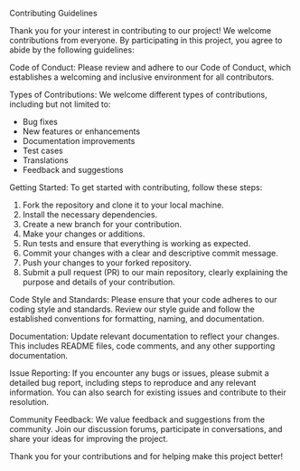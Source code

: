 Contributing Guidelines

Thank you for your interest in contributing to our project! We welcome contributions from everyone. By participating in this project, you agree to abide by the following guidelines:

Code of Conduct:
Please review and adhere to our Code of Conduct, which establishes a welcoming and inclusive environment for all contributors.

Types of Contributions:
We welcome different types of contributions, including but not limited to:

-   Bug fixes
-   New features or enhancements
-   Documentation improvements
-   Test cases
-   Translations
-   Feedback and suggestions

Getting Started:
To get started with contributing, follow these steps:

1. Fork the repository and clone it to your local machine.
2. Install the necessary dependencies.
3. Create a new branch for your contribution.
4. Make your changes or additions.
5. Run tests and ensure that everything is working as expected.
6. Commit your changes with a clear and descriptive commit message.
7. Push your changes to your forked repository.
8. Submit a pull request (PR) to our main repository, clearly explaining the purpose and details of your contribution.

Code Style and Standards:
Please ensure that your code adheres to our coding style and standards. Review our style guide and follow the established conventions for formatting, naming, and documentation.

Documentation:
Update relevant documentation to reflect your changes. This includes README files, code comments, and any other supporting documentation.

Issue Reporting:
If you encounter any bugs or issues, please submit a detailed bug report, including steps to reproduce and any relevant information. You can also search for existing issues and contribute to their resolution.

Community Feedback:
We value feedback and suggestions from the community. Join our discussion forums, participate in conversations, and share your ideas for improving the project.

Thank you for your contributions and for helping make this project better!
